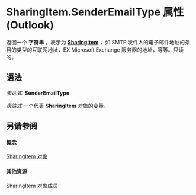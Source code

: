 
# SharingItem.SenderEmailType 属性 (Outlook)

返回一个 **字符串** ，表示为 **[SharingItem](63dd3451-44f3-7cc4-c6e2-7dad5835a7d2.md)** ，如 SMTP 发件人的电子邮件地址的条目的类型的互联网地址，EX Microsoft Exchange 服务器的地址，等等。只读的。


## 语法

 _表达式_. **SenderEmailType**

 _表达式_ 一个代表 **SharingItem** 对象的变量。


## 另请参阅


#### 概念


[SharingItem 对象](63dd3451-44f3-7cc4-c6e2-7dad5835a7d2.md)
#### 其他资源


[SharingItem 对象成员](719ad60e-2242-2c54-778f-006b61690389.md)